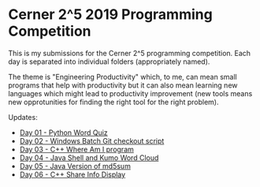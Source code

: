 # Cerner 2^5 2019 Programming Competition

This is my submissions for the Cerner 2^5 programming competition. Each day is
separated into individual folders (appropriately named).

The theme is "Engineering Productivity" which, to me, can mean small programs that
help with productivity but it can also mean learning new languages which might lead
to productivity improvement (new tools means new opprotunities for finding the right
tool for the right problem).


Updates:
* [Day 01 - Python Word Quiz](day01)
* [Day 02 - Windows Batch Git checkout script](day02)
* [Day 03 - C++ Where Am I program](day03)
* [Day 04 - Java Shell and Kumo Word Cloud](day04)
* [Day 05 - Java Version of md5sum](day05)
* [Day 06 - C++ Share Info Display](day06)
